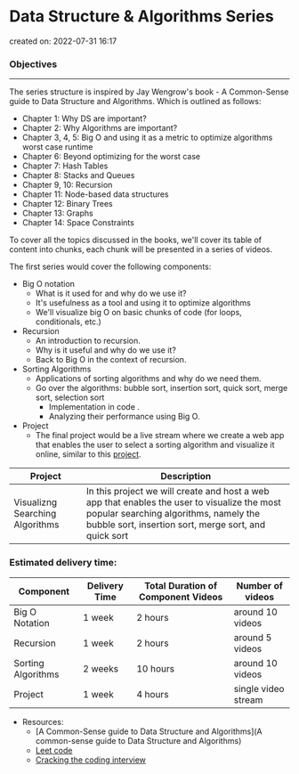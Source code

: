 # Data Structure & Algorithms Series
created on: 2022-07-31 16:17

### Objectives
___
The series structure is inspired by Jay Wengrow's book - A Common-Sense guide to Data Structure and Algorithms. Which is outlined as follows:

- Chapter 1: Why DS are important?
- Chapter 2: Why Algorithms are important?
- Chapter 3, 4, 5: Big O and using it as a metric to optimize algorithms worst case runtime
- Chapter 6: Beyond optimizing for the worst case
- Chapter 7: Hash Tables
- Chapter 8: Stacks and Queues
- Chapter 9, 10: Recursion
- Chapter 11: Node-based data structures
- Chapter 12: Binary Trees
- Chapter 13: Graphs
- Chapter 14: Space Constraints

To cover all the topics discussed in the books, we'll cover its table of content into chunks, each chunk will be presented in a series of videos.

The first series would cover the following components:
- Big O notation
	- What is it used for and why do we use it?
	- It's usefulness as a tool and using it to optimize algorithms
	- We'll visualize big O on basic chunks of code (for loops, conditionals, etc.)
- Recursion
	- An introduction to recursion.
	- Why is it useful and why do we use it?
	- Back to Big O in the context of recursion.
- Sorting Algorithms
	- Applications of sorting algorithms and why do we need them.
	- Go over the algorithms: bubble sort, insertion sort, quick sort, merge sort, selection sort
		- Implementation in code .
		- Analyzing their performance using Big O.
- Project
	- The final project would be a live stream where we create a web app that enables the user to select a sorting algorithm and visualize it online, similar to this [project](https://visualgo.net/en/sorting). 


| Project     | Description |
| ----------- | ----------- |
| Visualizng Searching Algorithms      | In this project we will create and host a web app that enables the user to visualize the most popular searching algorithms, namely the bubble sort, insertion sort, merge sort, and quick sort

### Estimated delivery time:
| Component | Delivery Time | Total Duration of Component Videos | Number of videos|
| ------------------- | ------------------- | ------------------ |---------------- |
|Big O Notation|1 week|2 hours|around 10 videos|
|Recursion|1 week|2 hours|around 5 videos|
|Sorting Algorithms|2 weeks|10 hours|around 10 videos|
|Project|1 week|4 hours|single video stream|


- Resources:
	- [A Common-Sense guide to Data Structure and Algorithms](A common-sense guide to Data Structure and Algorithms)
	- [Leet code](https://www.crackingthecodinginterview.com/)
	- [Cracking the coding interview](https://www.crackingthecodinginterview.com/)
